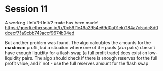 # Session 11

A working UniV3-UniV2 trade has been made!
https://goerli.etherscan.io/tx/0x59f1e49a2954e69d0a01eb7184a7c5adc8d0dcecf73a9cbb749accf9674b04ed

But another problem was found. The algo calculates the amounts for the **maximum** profit,
but a situation where one of the pools (aka pairs) doesn't have enough liquidity for a flash swap (a full profit trade) does exist on low-liquidity pairs. The algo should check if there is enough reserves for the full profit value, and if not - use the full reserves amount for the flash swap